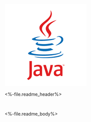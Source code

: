 <img style="float: center;" src="media/logo.png">

<br>

<%-file.readme_header%>

<br>

<%-file.readme_body%>
